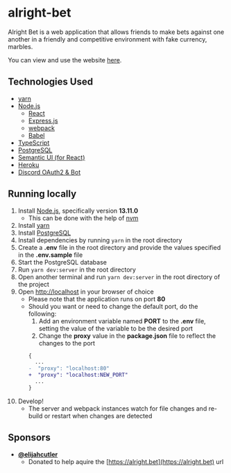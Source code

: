 # alright-bet

Alright Bet is a web application that allows friends to make bets against one
another in a friendly and competitive environment with fake currency, marbles.

You can view and use the website [here](https://alright.bet/).

## Technologies Used

- [yarn](https://yarnpkg.com/)
- [Node.js](https://nodejs.org/en/)
  - [React](https://reactjs.org/)
  - [Express.js](https://expressjs.com/)
  - [webpack](https://webpack.js.org/)
  - [Babel](https://babeljs.io/)
- [TypeScript](https://www.typescriptlang.org/)
- [PostgreSQL](https://www.postgresql.org/)
- [Semantic UI (for React)](https://react.semantic-ui.com/)
- [Heroku](https://www.heroku.com/)
- [Discord OAuth2 & Bot](https://discord.com/developers)

## Running locally

1. Install [Node.js](https://nodejs.org/en/), specifically version **13.11.0**
   - This can be done with the help of [nvm](https://github.com/nvm-sh/nvm)
2. Install [yarn](https://yarnpkg.com/)
3. Install [PostgreSQL](https://www.postgresql.org/)
4. Install dependencies by running `yarn` in the root directory
5. Create a **.env** file in the root directory and provide the values specified in the **.env.sample** file
6. Start the PostgreSQL database
7. Run `yarn dev:server` in the root directory
8. Open another terminal and run `yarn dev:server` in the root directory of the project
9. Open [http://localhost](http://localhost) in your browser of choice
   - Please note that the application runs on port **80**
   - Should you want or need to change the default port, do the following:
     1. Add an environment variable named **PORT** to the **.env** file, setting the value of the variable to be the desired port
     2. Change the **proxy** value in the **package.json** file to reflect the changes to the port
     ```diff
     {
       ...
     -  "proxy": "localhost:80"
     +  "proxy": "localhost:NEW_PORT"
       ...
     }
     ```
10. Develop!
    - The server and webpack instances watch for file changes and re-build or restart when changes are detected

## Sponsors

- **[@elijahcutler](https://github.com/elijahcutler)**
  - Donated to help aquire the [https://alright.bet](https://alright.bet) url
